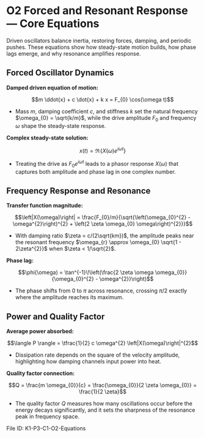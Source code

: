 # O2 Forced and Resonant Response — Core Equations

Driven oscillators balance inertia, restoring forces, damping, and periodic pushes. These equations show how steady-state motion builds, how phase lags emerge, and why resonance amplifies response.

## Forced Oscillator Dynamics
**Damped driven equation of motion:**

$$m \ddot{x} + c \dot{x} + k x = F_{0} \cos(\omega t)$$

- Mass $m$, damping coefficient $c$, and stiffness $k$ set the natural frequency $\omega_{0} = \sqrt{k/m}$, while the drive amplitude $F_{0}$ and frequency $\omega$ shape the steady-state response.

**Complex steady-state solution:**

$$x(t) = \Re\!\left\{ X(\omega) e^{i \omega t} \right\}$$

- Treating the drive as $F_{0} e^{i \omega t}$ leads to a phasor response $X(\omega)$ that captures both amplitude and phase lag in one complex number.

## Frequency Response and Resonance
**Transfer function magnitude:**

$$\left|X(\omega)\right| = \frac{F_{0}/m}{\sqrt{\left(\omega_{0}^{2} - \omega^{2}\right)^{2} + \left(2 \zeta \omega_{0} \omega\right)^{2}}}$$

- With damping ratio $\zeta = c/(2\sqrt{km})$, the amplitude peaks near the resonant frequency $\omega_{r} \approx \omega_{0} \sqrt{1 - 2\zeta^{2}}$ when $\zeta < 1/\sqrt{2}$.

**Phase lag:**

$$\phi(\omega) = \tan^{-1}\!\left(\frac{2 \zeta \omega \omega_{0}}{\omega_{0}^{2} - \omega^{2}}\right)$$

- The phase shifts from $0$ to $\pi$ across resonance, crossing $\pi/2$ exactly where the amplitude reaches its maximum.

## Power and Quality Factor
**Average power absorbed:**

$$\langle P \rangle = \tfrac{1}{2} c \omega^{2} \left|X(\omega)\right|^{2}$$

- Dissipation rate depends on the square of the velocity amplitude, highlighting how damping channels input power into heat.

**Quality factor connection:**

$$Q = \frac{m \omega_{0}}{c} = \frac{\omega_{0}}{2 \zeta \omega_{0}} = \frac{1}{2 \zeta}$$

- The quality factor $Q$ measures how many oscillations occur before the energy decays significantly, and it sets the sharpness of the resonance peak in frequency space.

File ID: K1-P3-C1-O2-Equations

